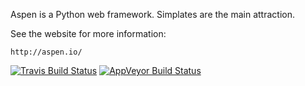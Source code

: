 Aspen is a Python web framework. Simplates are the main attraction.

See the website for more information:
    
    http://aspen.io/

[![](https://travis-ci.org/gratipay/aspen-python.svg?branch=master "Travis Build Status")](https://travis-ci.org/gratipay/aspen-python)
[![](https://ci.appveyor.com/api/projects/status/github/gratipay/aspen-python?branch=master&svg=true "AppVeyor Build Status")](https://ci.appveyor.com/project/gratipay/aspen-python)
